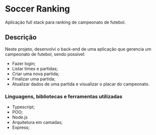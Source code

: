 # Soccer Ranking

Aplicação full stack para ranking de campeonato de futebol.

## Descrição

Neste projeto, desenvolvi o back-end de uma aplicação que gerencia um campeonato de futebol, sendo possível:

- Fazer login;
- Listar times e partidas;
- Criar uma nova partida;
- Finalizar uma partida;
- Atualizar dados de uma partida e visualizar o placar do campeonato.

### Linguagens, bibliotecas e ferramentas utilizadas

- Typescript;
- POO;
- Node.js
- Arquitetura em camadas;
- Express;
